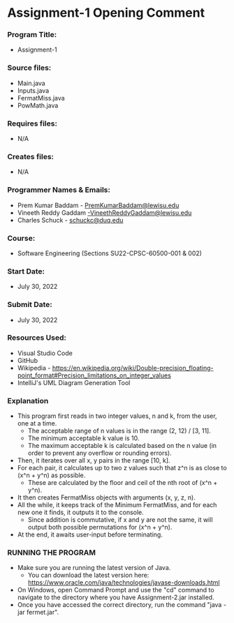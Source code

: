 # Assignment-1 Opening Comment

### Program Title:
* Assignment-1

### Source files:
* Main.java
* Inputs.java
* FermatMiss.java
* PowMath.java

### Requires files:
* N/A

### Creates files:
* N/A

### Programmer Names & Emails:
* Prem Kumar Baddam - PremKumarBaddam@lewisu.edu
* Vineeth Reddy Gaddam -VineethReddyGaddam@lewisu.edu
* Charles Schuck - schuckc@duq.edu 
  
### Course:
* Software Engineering (Sections SU22-CPSC-60500-001 & 002)

### Start Date:
* July 30, 2022

### Submit Date:
* July 30, 2022

### Resources Used:
* Visual Studio Code
* GitHub
* Wikipedia - https://en.wikipedia.org/wiki/Double-precision_floating-point_format#Precision_limitations_on_integer_values
* IntelliJ's UML Diagram Generation Tool

### Explanation
- This program first reads in two integer values, n and k, from the user, one at a time.
    - The acceptable range of n values is in the range (2, 12) / [3, 11].
    - The minimum acceptable k value is 10.
    - The maximum acceptable k is calculated based on the n value (in order to prevent any overflow or rounding errors).
- Then, it iterates over all x, y pairs in the range [10, k].
- For each pair, it calculates up to two z values such that z^n is as close to (x^n + y^n) as possible.
    - These are calculated by the floor and ceil of the nth root of (x^n + y^n).
- It then creates FermatMiss objects with arguments (x, y, z, n).
- All the while, it keeps track of the Minimum FermatMiss, and for each new one it finds, it outputs it to the console.
    - Since addition is commutative, if x and y are not the same, it will output both possible permutations for (x^n + y^n).
- At the end, it awaits user-input before terminating.

### RUNNING THE PROGRAM
- Make sure you are running the latest version of Java.
    - You can download the latest version here: https://www.oracle.com/java/technologies/javase-downloads.html
- On Windows, open Command Prompt and use the "cd" command to navigate to the directory where you have Assignment-2.jar installed.
- Once you have accessed the correct directory, run the command "java -jar fermet.jar". 

